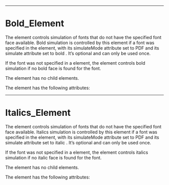 

---

# Bold_Element

The <Bold> element controls simulation of fonts that do not have the specified font face available. Bold simulation is controlled by this element if a font was specified in the <FontName> element, with its simulateMode attribute set to PDF and its simulate attribute set to bold . It’s optional and can only be used once.

If the font was not specified in a <FontName> element, the <Bold> element controls bold simulation if no bold face is found for the font.

The <Bold> element has no child elements.

The <Bold> element has the following attributes:



---

# Italics_Element

The <Italics> element controls simulation of fonts that do not have the specified font face available. Italics simulation is controlled by this element if a font was specified in the <FontName> element, with its simulateMode attribute set to PDF and its simulate attribute set to italic . It’s optional and can only be used once.

If the font was not specified in a <FontName> element, the <Italics> element controls italics simulation if no italic face is found for the font.

The <Italics> element has no child elements.

The <Italics> element has the following attributes:
